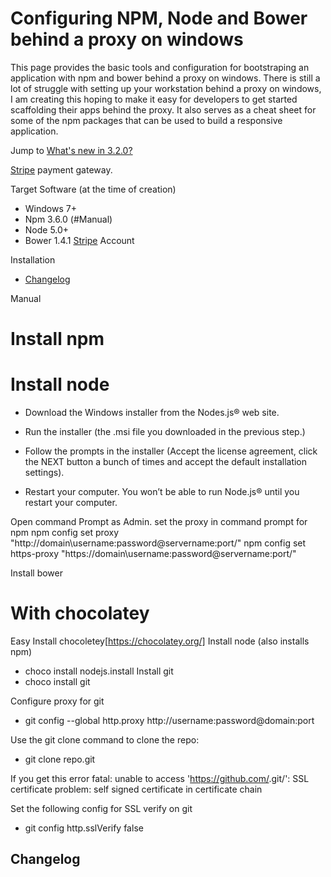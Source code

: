 # Configuring NPM, Node and Bower behind a proxy on windows

This page provides the basic tools and configuration for bootstraping an application with npm and bower behind a proxy on windows. There is still a lot of struggle with setting up your workstation behind a proxy on windows, I am creating this hoping to make it easy for developers to get started scaffolding their apps behind the proxy. It also serves as a cheat sheet for some of the npm packages that can be used to build a responsive application.

Jump to [What's new in 3.2.0?](#changelog)

[Stripe][1] payment gateway.

Target Software (at the time of creation)

* Windows 7+
* Npm 3.6.0 (#Manual)
* Node 5.0+
* Bower 1.4.1
[Stripe][1] Account

Installation

- [Changelog](#changelog)


Manual
  # Install npm
  # Install node 

* Download the Windows installer from the Nodes.js® web site.
* Run the installer (the .msi file you downloaded in the previous step.)
* Follow the prompts in the installer (Accept the license agreement, click the NEXT button a bunch of times and accept the default installation settings).

* Restart your computer. You won’t be able to run Node.js® until you restart your computer.


Open command Prompt as Admin. 
set the proxy in command prompt for npm
npm config set proxy "http://domain\username:password@servername:port/"
npm config set https-proxy "https://domain\username:password@servername:port/"

Install bower

# With chocolatey
Easy Install chocoletey[https://chocolatey.org/]
Install node (also installs npm)
* choco install nodejs.install 
Install git 
* choco install git

Configure proxy for git
* git config --global http.proxy http://username:password@domain:port

Use the git clone command to clone the repo:
* git clone repo.git 

If you get this error
fatal: unable to access 'https://github.com/<repo>.git/': SSL certificate problem: self signed certificate in certificate chain

Set the following config for SSL verify on git
* git config http.sslVerify false

Changelog
---------


[1]: http://stripe.com
